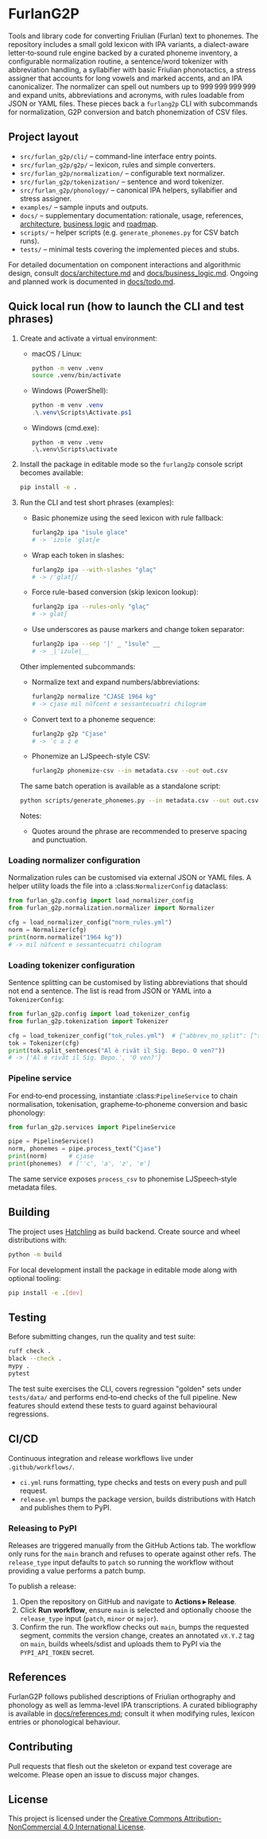 # FurlanG2P

Tools and library code for converting Friulian (Furlan) text to phonemes.  The
repository includes a small gold lexicon with IPA variants, a dialect-aware
letter‑to‑sound rule engine backed by a curated phoneme inventory, a
configurable normalization routine, a sentence/word tokenizer with abbreviation
handling, a syllabifier with basic Friulian phonotactics, a stress assigner that
accounts for long vowels and marked accents, and an IPA canonicalizer. The
normalizer can spell out numbers up to 999 999 999 999 and expand units,
abbreviations and acronyms, with rules loadable from JSON or YAML files. These
pieces back a `furlang2p` CLI with subcommands for normalization,
G2P conversion and batch phonemization of CSV files.

## Project layout

- `src/furlan_g2p/cli/` – command-line interface entry points.
- `src/furlan_g2p/g2p/` – lexicon, rules and simple converters.
- `src/furlan_g2p/normalization/` – configurable text normalizer.
- `src/furlan_g2p/tokenization/` – sentence and word tokenizer.
- `src/furlan_g2p/phonology/` – canonical IPA helpers, syllabifier and stress
  assigner.
- `examples/` – sample inputs and outputs.
- `docs/` – supplementary documentation: rationale, usage, references, [architecture](docs/architecture.md), [business logic](docs/business_logic.md) and [roadmap](docs/todo.md).
- `scripts/` – helper scripts (e.g. `generate_phonemes.py` for CSV batch runs).
- `tests/` – minimal tests covering the implemented pieces and stubs.

For detailed documentation on component interactions and algorithmic design, consult [docs/architecture.md](docs/architecture.md) and [docs/business_logic.md](docs/business_logic.md). Ongoing and planned work is documented in [docs/todo.md](docs/todo.md).

## Quick local run (how to launch the CLI and test phrases)

1. Create and activate a virtual environment:

   - macOS / Linux:
     ```bash
     python -m venv .venv
     source .venv/bin/activate
     ```
   - Windows (PowerShell):
     ```powershell
     python -m venv .venv
     .\.venv\Scripts\Activate.ps1
     ```
   - Windows (cmd.exe):
     ```
     python -m venv .venv
     .\.venv\Scripts\activate
     ```

2. Install the package in editable mode so the `furlang2p` console script becomes available:

   ```bash
   pip install -e .
   ```

3. Run the CLI and test short phrases (examples):

   - Basic phonemize using the seed lexicon with rule fallback:
     ```bash
     furlang2p ipa "ìsule glace"
     # -> ˈizule ˈglatʃe
     ```

   - Wrap each token in slashes:
     ```bash
     furlang2p ipa --with-slashes "glaç"
     # -> /ˈglatʃ/
     ```

   - Force rule-based conversion (skip lexicon lookup):
     ```bash
     furlang2p ipa --rules-only "glaç"
     # -> glatʃ
     ```

   - Use underscores as pause markers and change token separator:
     ```bash
     furlang2p ipa --sep '|' _ "ìsule" __
     # -> _|ˈizule|__
     ```

   Other implemented subcommands:

   - Normalize text and expand numbers/abbreviations:
     ```bash
     furlang2p normalize "CJASE 1964 kg"
     # -> cjase mil nûfcent e sessantecuatri chilogram
     ```

   - Convert text to a phoneme sequence:
     ```bash
     furlang2p g2p "Cjase"
     # -> ˈc a z e
     ```

   - Phonemize an LJSpeech-style CSV:
     ```bash
     furlang2p phonemize-csv --in metadata.csv --out out.csv
     ```

   The same batch operation is available as a standalone script:

   ```bash
   python scripts/generate_phonemes.py --in metadata.csv --out out.csv
   ```

   Notes:
   - Quotes around the phrase are recommended to preserve spacing and punctuation.

### Loading normalizer configuration

Normalization rules can be customised via external JSON or YAML files. A helper
utility loads the file into a :class:`NormalizerConfig` dataclass:

```python
from furlan_g2p.config import load_normalizer_config
from furlan_g2p.normalization.normalizer import Normalizer

cfg = load_normalizer_config("norm_rules.yml")
norm = Normalizer(cfg)
print(norm.normalize("1964 kg"))
# -> mil nûfcent e sessantecuatri chilogram
```

### Loading tokenizer configuration

Sentence splitting can be customised by listing abbreviations that should not
end a sentence.  The list is read from JSON or YAML into a
``TokenizerConfig``:

```python
from furlan_g2p.config import load_tokenizer_config
from furlan_g2p.tokenization import Tokenizer

cfg = load_tokenizer_config("tok_rules.yml")  # {"abbrev_no_split": ["sig"]}
tok = Tokenizer(cfg)
print(tok.split_sentences("Al è rivât il Sig. Bepo. O ven?"))
# -> ['Al è rivât il Sig. Bepo.', 'O ven?']
```

### Pipeline service

For end‑to‑end processing, instantiate :class:`PipelineService` to chain
normalisation, tokenisation, grapheme‑to‑phoneme conversion and basic
phonology:

```python
from furlan_g2p.services import PipelineService

pipe = PipelineService()
norm, phonemes = pipe.process_text("Cjase")
print(norm)      # cjase
print(phonemes)  # ['ˈc', 'a', 'z', 'e']
```

The same service exposes ``process_csv`` to phonemise LJSpeech‑style metadata
files.

## Building

The project uses [Hatchling](https://hatch.pypa.io/) as build backend.
Create source and wheel distributions with:

```bash
python -m build
```

For local development install the package in editable mode along with
optional tooling:

```bash
pip install -e .[dev]
```

## Testing

Before submitting changes, run the quality and test suite:

```bash
ruff check .
black --check .
mypy .
pytest
```

The test suite exercises the CLI, covers regression "golden" sets under
`tests/data/` and performs end‑to‑end checks of the full pipeline.  New
features should extend these tests to guard against behavioural regressions.

## CI/CD

Continuous integration and release workflows live under
``.github/workflows/``.

- ``ci.yml`` runs formatting, type checks and tests on every push and pull request.
- ``release.yml`` bumps the package version, builds distributions with Hatch and
  publishes them to PyPI.

### Releasing to PyPI

Releases are triggered manually from the GitHub Actions tab. The workflow only
runs for the ``main`` branch and refuses to operate against other refs. The
``release_type`` input defaults to ``patch`` so running the workflow without
providing a value performs a patch bump.

To publish a release:

1. Open the repository on GitHub and navigate to **Actions ▸ Release**.
2. Click **Run workflow**, ensure ``main`` is selected and optionally choose the
   ``release_type`` input (``patch``, ``minor`` or ``major``).
3. Confirm the run. The workflow checks out ``main``, bumps the requested
   segment, commits the version change, creates an annotated ``vX.Y.Z`` tag on
   ``main``, builds wheels/sdist and uploads them to PyPI via the
   ``PYPI_API_TOKEN`` secret.

## References

FurlanG2P follows published descriptions of Friulian orthography and
phonology as well as lemma-level IPA transcriptions. A curated bibliography is
available in [docs/references.md](docs/references.md); consult it when modifying
rules, lexicon entries or phonological behaviour.

## Contributing

Pull requests that flesh out the skeleton or expand test coverage are welcome.
Please open an issue to discuss major changes.

## License

This project is licensed under the [Creative Commons Attribution-NonCommercial 4.0 International License](LICENSE).
